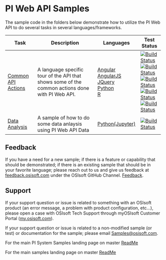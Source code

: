 # PI Web API Samples

The sample code in the folders below demonstrate how to utilize the PI Web API to do several tasks in several languages/frameworks.

| Task                                                                                    | Description                                                                                     | Languages                                                                                                                                                                                                                                                                                                                                                                                                              | Test Status                                                                                                                                                                                                                                                                                                                                                                                                                                                                                                                                                                                                                                                                                                                                                                                                                                                                                                                                                                                                                                                                                                                                                                                                                                                                                                                                                                                                                                                                                                                                                                                                                                                                                                                                                                                                                                                                                                                                                                                               |
| --------------------------------------------------------------------------------------- | ----------------------------------------------------------------------------------------------- | ---------------------------------------------------------------------------------------------------------------------------------------------------------------------------------------------------------------------------------------------------------------------------------------------------------------------------------------------------------------------------------------------------------------------- | --------------------------------------------------------------------------------------------------------------------------------------------------------------------------------------------------------------------------------------------------------------------------------------------------------------------------------------------------------------------------------------------------------------------------------------------------------------------------------------------------------------------------------------------------------------------------------------------------------------------------------------------------------------------------------------------------------------------------------------------------------------------------------------------------------------------------------------------------------------------------------------------------------------------------------------------------------------------------------------------------------------------------------------------------------------------------------------------------------------------------------------------------------------------------------------------------------------------------------------------------------------------------------------------------------------------------------------------------------------------------------------------------------------------------------------------------------------------------------------------------------------------------------------------------------------------------------------------------------------------------------------------------------------------------------------------------------------------------------------------------------------------------------------------------------------------------------------------------------------------------------------------------------------------------------------------------------------------------------------------------------- |
| [Common API Actions](COMMON_ACTION_README.md)                                           | A language specific tour of the API that shows some of the common actions done with PI Web API. | [Angular](https://github.com/osisoft/sample-pi_web_api-common_actions-angular) </br> [AngularJS](https://github.com/osisoft/sample-pi_web_api-common_actions-angularjs) </br> [JQuery](https://github.com/osisoft/sample-pi_web_api-common_actions-jquery) </br> [Python](https://github.com/osisoft/sample-pi_web_api-common_actions-python) </br> [R](https://github.com/osisoft/sample-pi_web_api-common_actions-r) | [![Build Status](https://dev.azure.com/osieng/engineering/_apis/build/status/product-readiness/PI-System/osisoft.sample-pi_web_api-common_actions-angular?repoName=osisoft%2Fsample-pi_web_api-common_actions-angular&branchName=master)](https://dev.azure.com/osieng/engineering/_build/latest?definitionId=2647&repoName=osisoft%2Fsample-pi_web_api-common_actions-angular&branchName=master) </br> [![Build Status](https://dev.azure.com/osieng/engineering/_apis/build/status/product-readiness/PI-System/osisoft.sample-pi_web_api-common_actions-angular?repoName=osisoft%2Fsample-pi_web_api-common_actions-angular&branchName=master)](https://dev.azure.com/osieng/engineering/_build/latest?definitionId=2647&repoName=osisoft%2Fsample-pi_web_api-common_actions-angular&branchName=master) </br> [![Build Status](https://dev.azure.com/osieng/engineering/_apis/build/status/product-readiness/PI-System/osisoft.sample-pi_web_api-common_actions-jquery?repoName=osisoft%2Fsample-pi_web_api-common_actions-jquery&branchName=master)](https://dev.azure.com/osieng/engineering/_build/latest?definitionId=2662&repoName=osisoft%2Fsample-pi_web_api-common_actions-jquery&branchName=master) </br> [![Build Status](https://dev.azure.com/osieng/engineering/_apis/build/status/product-readiness/PI-System/osisoft.sample-pi_web_api-common_actions-python?repoName=osisoft%2Fsample-pi_web_api-common_actions-python&branchName=master)](https://dev.azure.com/osieng/engineering/_build/latest?definitionId=2663&repoName=osisoft%2Fsample-pi_web_api-common_actions-python&branchName=master) </br> [![Build Status](https://dev.azure.com/osieng/engineering/_apis/build/status/product-readiness/PI-System/osisoft.sample-pi_web_api-common_actions-r?repoName=osisoft%2Fsample-pi_web_api-common_actions-r&branchName=master)](https://dev.azure.com/osieng/engineering/_build/latest?definitionId=2664&repoName=osisoft%2Fsample-pi_web_api-common_actions-r&branchName=master) |
| [Data Analysis](https://github.com/osisoft/sample-pi_web_api-data_analysis-python)      | A sample of how to do some data anlaysis using PI Web API Data                                  | [Python(Jupyter)](https://github.com/osisoft/sample-pi_web_api-data_analysis-python)                                                                                                                                                                                                                                                                                                                                   | [![Build Status](https://dev.azure.com/osieng/engineering/_apis/build/status/product-readiness/PI-System/osisoft.sample-pi_web_api-data_analysis-python?repoName=osisoft%2Fsample-pi_web_api-data_analysis-python&branchName=master)](https://dev.azure.com/osieng/engineering/_build/latest?definitionId=2665&repoName=osisoft%2Fsample-pi_web_api-data_analysis-python&branchName=master)                                                                                                                                                                                                                                                                                                                                                                                                                                                                                                                                                                                                                                                                                                                                                                                                                                                                                                                                                                                                                                                                                                                                                                                                                                                                                                                                                                                                                                                                                                                                                                                                               |

## Feedback

If you have a need for a new sample; if there is a feature or capability that should be demonstrated; if there is an existing sample that should be in your favorite language; please reach out to us and give us feedback at [feedback.osisoft.com](https://feedback.osisoft.com) under the OSIsoft GitHub Channel. [Feedback](https://feedback.osisoft.com/forums/922279-osisoft-github).

## Support

If your support question or issue is related to something with an OSIsoft product (an error message, a problem with product configuration, etc...), please open a case with OSIsoft Tech Support through myOSIsoft Customer Portal ([my.osisoft.com](https://my.osisoft.com)).

If your support question or issue is related to a non-modified sample (or test) or documentation for the sample; please email Samples@osisoft.com.

For the main PI System Samples landing page on master [ReadMe](https://github.com/osisoft/OSI-Samples-PI-System)

For the main samples landing page on master [ReadMe](https://github.com/osisoft/OSI-Samples)

